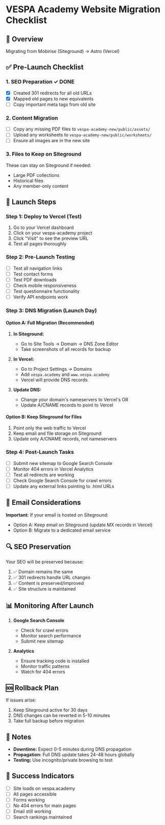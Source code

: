 # VESPA Academy Website Migration Checklist

## 🎯 Overview
Migrating from Mobirise (Siteground) → Astro (Vercel)

## ✅ Pre-Launch Checklist

### 1. **SEO Preparation** ✓ DONE
- [x] Created 301 redirects for all old URLs
- [x] Mapped old pages to new equivalents
- [ ] Copy important meta tags from old site

### 2. **Content Migration**
- [ ] Copy any missing PDF files to `vespa-academy-new/public/assets/`
- [ ] Upload any worksheets to `vespa-academy-new/public/worksheets/`
- [ ] Ensure all images are in the new site

### 3. **Files to Keep on Siteground**
These can stay on Siteground if needed:
- Large PDF collections
- Historical files
- Any member-only content

## 🚀 Launch Steps

### Step 1: Deploy to Vercel (Test)
1. Go to your Vercel dashboard
2. Click on your vespa-academy project
3. Click "Visit" to see the preview URL
4. Test all pages thoroughly

### Step 2: Pre-Launch Testing
- [ ] Test all navigation links
- [ ] Test contact forms
- [ ] Test PDF downloads
- [ ] Check mobile responsiveness
- [ ] Test questionnaire functionality
- [ ] Verify API endpoints work

### Step 3: DNS Migration (Launch Day)

#### Option A: Full Migration (Recommended)
1. **In Siteground:**
   - Go to Site Tools → Domain → DNS Zone Editor
   - Take screenshots of all records for backup

2. **In Vercel:**
   - Go to Project Settings → Domains
   - Add `vespa.academy` and `www.vespa.academy`
   - Vercel will provide DNS records

3. **Update DNS:**
   - Change your domain's nameservers to Vercel's OR
   - Update A/CNAME records to point to Vercel

#### Option B: Keep Siteground for Files
1. Point only the web traffic to Vercel
2. Keep email and file storage on Siteground
3. Update only A/CNAME records, not nameservers

### Step 4: Post-Launch Tasks
- [ ] Submit new sitemap to Google Search Console
- [ ] Monitor 404 errors in Vercel Analytics
- [ ] Test all redirects are working
- [ ] Check Google Search Console for crawl errors
- [ ] Update any external links pointing to .html URLs

## 📧 Email Considerations

**Important:** If your email is hosted on Siteground:
- Option A: Keep email on Siteground (update MX records in Vercel)
- Option B: Migrate to a dedicated email service

## 🔍 SEO Preservation

Your SEO will be preserved because:
1. ✅ Domain remains the same
2. ✅ 301 redirects handle URL changes
3. ✅ Content is preserved/improved
4. ✅ Site structure is maintained

## 📊 Monitoring After Launch

1. **Google Search Console**
   - Check for crawl errors
   - Monitor search performance
   - Submit new sitemap

2. **Analytics**
   - Ensure tracking code is installed
   - Monitor traffic patterns
   - Watch for 404 errors

## 🆘 Rollback Plan

If issues arise:
1. Keep Siteground active for 30 days
2. DNS changes can be reverted in 5-10 minutes
3. Take full backup before migration

## 📝 Notes

- **Downtime:** Expect 0-5 minutes during DNS propagation
- **Propagation:** Full DNS update takes 24-48 hours globally
- **Testing:** Use incognito/private browsing to test

## 🎉 Success Indicators

- [ ] Site loads on vespa.academy
- [ ] All pages accessible
- [ ] Forms working
- [ ] No 404 errors for main pages
- [ ] Email still working
- [ ] Search rankings maintained 